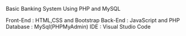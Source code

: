 Basic Banking System Using PHP and MySQL

Front-End : HTML,CSS and Bootstrap
Back-End : JavaScript and PHP
Database : MySql(PHPMyAdmin)
IDE : Visual Studio Code
